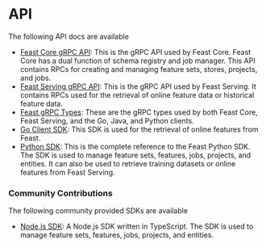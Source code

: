 # API

The following API docs are available

* [Feast Core gRPC API](https://api.docs.feast.dev/grpc/feast.core.pb.html): This is the gRPC API used by Feast Core. Feast Core has a dual function of schema registry and job manager. This API contains RPCs for creating and managing feature sets, stores, projects, and jobs.
* [Feast Serving gRPC API](https://api.docs.feast.dev/grpc/feast.serving.pb.html): This is the gRPC API used by Feast Serving. It contains RPCs used for the retrieval of online feature data or historical feature data.
* [Feast gRPC Types](https://api.docs.feast.dev/grpc/feast.types.pb.html): These are the gRPC types used by both Feast Core, Feast Serving, and the Go, Java, and Python clients.
* [Go Client SDK](https://godoc.org/github.com/feast-dev/feast/sdk/go): This SDK is used for the retrieval of online features from Feast.
* [Python SDK](https://api.docs.feast.dev/python/): This is the complete reference to the Feast Python SDK. The SDK is used to manage feature sets, features, jobs, projects, and entities. It can also be used to retrieve training datasets or online features from Feast Serving.

### Community Contributions

The following community provided SDKs are available

* [Node.js SDK](https://github.com/MichaelHirn/feast-client/): A Node.js SDK written in TypeScript. The SDK is used to manage feature sets, features, jobs, projects, and entities.

